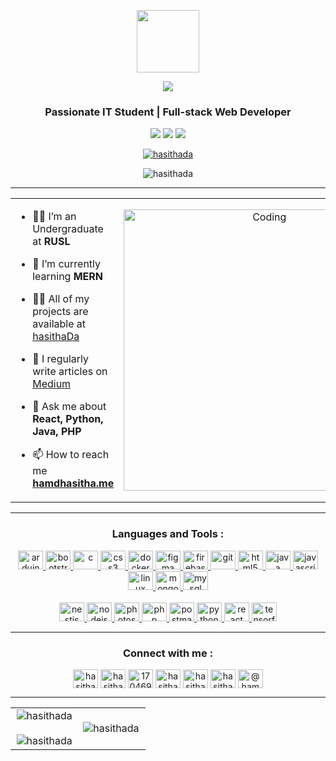 <p align="center" ><img  src = "https://github.com/7oSkaaa/7oSkaaa/blob/main/Images/about_me.gif?raw=true" width = 100px></p>
<p align="center">
  <a href="https://github.com/DenverCoder1/readme-typing-svg"><img src="https://readme-typing-svg.herokuapp.com?font=Time+New+Roman&color=cyan&size=25&center=true&vCenter=true&width=600&height=100&lines=Hi,+I'm+Hasitha+Darshana&hearts;++;Self-taught+Full-Stack+Developer,;IT+Undergraduate+Student,;Active+Learner/Researcher,;Mobile+App+Developer,;Love+to+learn+new+stuffs..<3">
  </a>
</p>

<h3 align="center">Passionate IT Student | Full-stack Web Developer </h3>
<p align="center">
  <img src="https://img.shields.io/badge/Focus-Web%20Development-brightgreen" />
  <img src="https://img.shields.io/badge/Lives-Sri%20Lanka-success" />
  <img src="https://img.shields.io/badge/Languages-English%20%26%20Sinhala-brightgreen" />
</p>
<p align="center">
  <a href="https://twitter.com/hasithada" target="blank"><img src="https://img.shields.io/twitter/follow/hasithada?logo=twitter&style=for-the-badge" alt="hasithada" /></a>
</p>
<p align="center"> 
  <img src="https://komarev.com/ghpvc/?username=hasithada&label=Profile%20views&color=0e75b6&style=flat" alt="hasithada" />
</p>

---

<table align="center">
<tr border="none">
<td width="50%" align="left">
  
- 🧑‍🎓 I’m an Undergraduate at **RUSL**

- 🌱 I’m currently learning **MERN**

- 👨‍💻 All of my projects are available at [hasithaDa](https://github.com/hasithaDa)

- 📝 I regularly write articles on [Medium](https://medium.com/@hamdhasitha)

- 💬 Ask me about **React, Python, Java, PHP**

- 📫 How to reach me **[hamdhasitha.me](https://hamdhasitha.me/)**

</td>
<td width="50%" align="center">

  <img align="center" alt="Coding" width="450" src="https://repository-images.githubusercontent.com/588181932/e36ec678-7984-4cdd-8e4c-a3932772ff8e">

  
  </td>
</tr>
</table>

---

<h3 align="center">Languages and Tools : </h3>
<p align="center">
    <div align="center">
        <a href="https://www.arduino.cc/" target="_blank" rel="noreferrer">
            <img src="https://github.com/Scar1109/skill-icons/blob/main/icons/Arduino.svg" alt="arduino" width="40" height="30"/>
        </a>
        <a href="https://getbootstrap.com" target="_blank" rel="noreferrer">
            <img src="https://github.com/Scar1109/skill-icons/blob/main/icons/Bootstrap.svg" alt="bootstrap" width="40" height="30"/>
        </a>
        <a href="https://www.cprogramming.com/" target="_blank" rel="noreferrer">
            <img src="https://github.com/Scar1109/skill-icons/blob/main/icons/C.svg" alt="c" width="40" height="30"/>
        </a>
        <a href="https://www.w3schools.com/css/" target="_blank" rel="noreferrer">
            <img src="https://github.com/Scar1109/skill-icons/blob/main/icons/CSS.svg" alt="css3" width="40" height="30"/>
        </a>
        <a href="https://www.docker.com/" target="_blank" rel="noreferrer">
            <img src="https://github.com/Scar1109/skill-icons/blob/main/icons/Docker.svg" alt="docker" width="40" height="30"/>
        </a>
        <a href="https://www.figma.com/" target="_blank" rel="noreferrer">
            <img src="https://github.com/Scar1109/skill-icons/blob/main/icons/Figma-Light.svg" alt="figma" width="40" height="30"/>
        </a>
        <a href="https://firebase.google.com/" target="_blank" rel="noreferrer">
            <img src="https://github.com/Scar1109/skill-icons/blob/main/icons/Firebase-Dark.svg" alt="firebase" width="40" height="30"/>
        </a>
        <a href="https://git-scm.com/" target="_blank" rel="noreferrer">
            <img src="https://github.com/Scar1109/skill-icons/blob/main/icons/Git.svg" alt="git" width="40" height="30"/>
        </a>
        <a href="https://www.w3.org/html/" target="_blank" rel="noreferrer">
            <img src="https://github.com/Scar1109/skill-icons/blob/main/icons/HTML.svg" alt="html5" width="40" height="30"/>
        </a>
        <a href="https://www.java.com" target="_blank" rel="noreferrer">
            <img src="https://github.com/Scar1109/skill-icons/blob/main/icons/Java-Dark.svg" alt="java" width="40" height="30"/>
        </a>
        <a href="https://developer.mozilla.org/en-US/docs/Web/JavaScript" target="_blank" rel="noreferrer">
            <img src="https://github.com/Scar1109/skill-icons/blob/main/icons/JavaScript.svg" alt="javascript" width="40" height="30"/>
        </a>
        <a href="https://www.linux.org/" target="_blank" rel="noreferrer">
            <img src="https://github.com/Scar1109/skill-icons/blob/main/icons/Linux-Dark.svg" alt="linux" width="40" height="30"/>
        </a>
        <a href="https://www.mongodb.com/" target="_blank" rel="noreferrer">
            <img src="https://github.com/Scar1109/skill-icons/blob/main/icons/MongoDB.svg" alt="mongodb" width="40" height="30"/>
        </a>
        <a href="https://www.mysql.com/" target="_blank" rel="noreferrer">
            <img src="https://github.com/Scar1109/skill-icons/blob/main/icons/MySQL-Dark.svg" alt="mysql" width="40" height="30"/>
        </a>
    </div>
    <br>
    <div align="center"> 
        <a href="https://nestjs.com/" target="_blank" rel="noreferrer">
            <img src="https://github.com/Scar1109/skill-icons/blob/main/icons/NestJS-Dark.svg" alt="nestjs" width="40" height="30"/>
        </a>
        <a href="https://nodejs.org" target="_blank" rel="noreferrer">
            <img src="https://github.com/Scar1109/skill-icons/blob/main/icons/MongoDB.svg" alt="nodejs" width="40" height="30"/>
        </a>
        <a href="https://www.photoshop.com/en" target="_blank" rel="noreferrer">
            <img src="https://github.com/Scar1109/skill-icons/blob/main/icons/Photoshop.svg" alt="photoshop" width="40" height="30"/>
        </a>
        <a href="https://www.php.net" target="_blank" rel="noreferrer">
            <img src="https://github.com/Scar1109/skill-icons/blob/main/icons/PHP-Dark.svg" alt="php" width="40" height="30"/>
        </a>
        <a href="https://postman.com" target="_blank" rel="noreferrer">
            <img src="https://github.com/Scar1109/skill-icons/blob/main/icons/Postman.svg" alt="postman" width="40" height="30"/>
        </a>
        <a href="https://www.python.org" target="_blank" rel="noreferrer">
            <img src="https://github.com/Scar1109/skill-icons/blob/main/icons/Python-Dark.svg" alt="python" width="40" height="30"/>
        </a>
        <a href="https://reactjs.org/" target="_blank" rel="noreferrer">
            <img src="https://github.com/Scar1109/skill-icons/blob/main/icons/React-Dark.svg" alt="react" width="40" height="30"/>
        </a>
        <a href="https://www.tensorflow.org" target="_blank" rel="noreferrer">
            <img src="https://github.com/Scar1109/skill-icons/blob/main/icons/TensorFlow-Dark.svg" alt="tensorflow" width="40" height="30"/>
        </a>
    </div>
</p>

---

<h3 align="center"><b>Connect with me : </b></h3>
<p align="center">
<a href="https://twitter.com/hasithada" target="blank"><img align="center" src="https://github.com/Scar1109/skill-icons/blob/main/icons/Twitter.svg" alt="hasithada" height="30" width="40" /></a>
<a href="https://linkedin.com/in/hasitha-da" target="blank"><img align="center" src="https://github.com/Scar1109/skill-icons/blob/main/icons/LinkedIn.svg" alt="hasitha-da" height="30" width="40" /></a>
<a href="https://stackoverflow.com/users/17046943" target="blank"><img align="center" src="https://github.com/Scar1109/skill-icons/blob/main/icons/StackOverflow-Dark.svg" alt="17046943" height="30" width="40" /></a>
<a href="https://fb.com/hasitha darshana" target="blank"><img align="center" src="https://raw.githubusercontent.com/rahuldkjain/github-profile-readme-generator/master/src/images/icons/Social/facebook.svg" alt="hasitha darshana" height="30" width="40" /></a>
<a href="https://instagram.com/hasithadar" target="blank"><img align="center" src="https://github.com/Scar1109/skill-icons/blob/main/icons/Instagram.svg" alt="hasithadar" height="30" width="40" /></a>
<a href="https://www.youtube.com/c/hasithaonline" target="blank"><img align="center" src="https://raw.githubusercontent.com/rahuldkjain/github-profile-readme-generator/master/src/images/icons/Social/youtube.svg" alt="hasithaonline" height="30" width="40" /></a>
<a href="https://www.hackerrank.com/@hamdhasitha" target="blank"><img align="center" src="https://raw.githubusercontent.com/rahuldkjain/github-profile-readme-generator/master/src/images/icons/Social/hackerrank.svg" alt="@hamdhasitha" height="30" width="40" /></a>
</p>


<be><be>
<hr>

<p align="center">
  <!--- stats (start) -->
<table align="center">
<tr border="none">
<td width="50%" align="center">
  
  <img align="center" src="https://github-readme-stats.vercel.app/api?username=hasithada&theme=dark&hide_border=false&show_icons=true&locale=en" alt="hasithada" />
  <br></br>
  <img align="center" src="https://github-readme-streak-stats.herokuapp.com/?user=hasithada&&theme=dark&hide_border=false" alt="hasithada" />
</td>

<td width="50%" align="center">

  <img align="left" src="https://github-readme-stats.vercel.app/api/top-langs?username=hasithada&&theme=dark&hide_border=falseshow_icons=true&locale=en&layout=compact" alt="hasithada" />
  
  </td>
</tr>
</table>

</p>        




